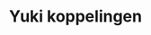 ---
title: Yuki koppelingen
key: yuki
image: /images/@stock/Logos/yuki-koppelingen.png
link_to: /koppelingen/yuki
klass: 
layout: koppelingen
referral-url:
---